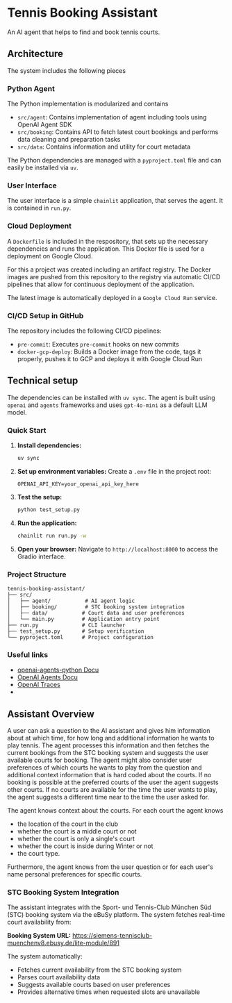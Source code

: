 # Tennis Booking Assistant

An AI agent that helps to find and book tennis courts.

## Architecture

The system includes the following pieces

### Python Agent

The Python implementation is modularized and contains
- `src/agent`: Contains implementation of agent including tools using OpenAI Agent SDK
- `src/booking`: Contains API to fetch latest court bookings and performs data cleaning and preparation tasks
- `src/data`: Contains information and utility for court metadata

The Python dependencies are managed with a `pyproject.toml` file and can easily be installed via `uv`.

### User Interface

The user interface is a simple `chainlit` application, that serves the agent. It is contained in `run.py`.

### Cloud Deployment

A `Dockerfile` is included in the respository, that sets up the necessary dependencies and runs the
application. This Docker file is used for a deployment on Google Cloud.

For this a project was created including an artifact registry. The Docker images are pushed from this repository
to the registry via automatic CI/CD pipelines that allow for continuous deployment of the application.

The latest image is automatically deployed in a `Google Cloud Run` service.

### CI/CD Setup in GitHub

The repository includes the following CI/CD pipelines:
- `pre-commit`: Executes `pre-commit` hooks on new commits
- `docker-gcp-deploy`: Builds a Docker image from the code, tags it properly, pushes it to GCP and deploys it with Google Cloud Run


## Technical setup

The dependencies can be installed with `uv sync`.
The agent is built using `openai` and `agents` frameworks and uses `gpt-4o-mini` as a default LLM model.

### Quick Start

1. **Install dependencies:**
   ```bash
   uv sync
   ```

2. **Set up environment variables:**
   Create a `.env` file in the project root:
   ```
   OPENAI_API_KEY=your_openai_api_key_here
   ```

3. **Test the setup:**
   ```bash
   python test_setup.py
   ```

4. **Run the application:**
   ```bash
   chainlit run run.py -w
   ```

5. **Open your browser:**
   Navigate to `http://localhost:8000` to access the Gradio interface.

### Project Structure

```
tennis-booking-assistant/
├── src/
│   ├── agent/           # AI agent logic
│   ├── booking/         # STC booking system integration
│   ├── data/           # Court data and user preferences
│   └── main.py         # Application entry point
├── run.py              # CLI launcher
├── test_setup.py       # Setup verification
└── pyproject.toml      # Project configuration
```

### Useful links
- [openai-agents-python Docu](https://openai.github.io/openai-agents-python/)
- [OpenAI Agents Docu](https://platform.openai.com/docs/guides/agents)
- [OpenAI Traces](https://platform.openai.com/logs?api=traces)
-

## Assistant Overview

A user can ask a question to the AI assistant and gives him information about at which time, for how long and additional information
he wants to play tennis. The agent processes this information and then fetches the current bookings from the STC booking system and
suggests the user available courts for booking. The agent might also consider user preferences of which courts he wants to play from the
question and additional context information that is hard coded about the courts. If no booking is possible at the preferred courts of the user
the agent suggests other courts. If no courts are available for the time the user wants to play, the agent suggests a different time near
to the time the user asked for.

The agent knows context about the courts. For each court the agent knows
- the location of the court in the club
- whether the court is a middle court or not
- whether the court is only a single's court
- whether the court is inside during Winter or not
- the court type.

Furthermore, the agent knows from the user question or for each user's name personal preferences for specific courts.

### STC Booking System Integration

The assistant integrates with the Sport- und Tennis-Club München Süd (STC) booking system via the eBuSy platform.
The system fetches real-time court availability from:

**Booking System URL:** https://siemens-tennisclub-muenchenv8.ebusy.de/lite-module/891

The system automatically:
- Fetches current availability from the STC booking system
- Parses court availability data
- Suggests available courts based on user preferences
- Provides alternative times when requested slots are unavailable
